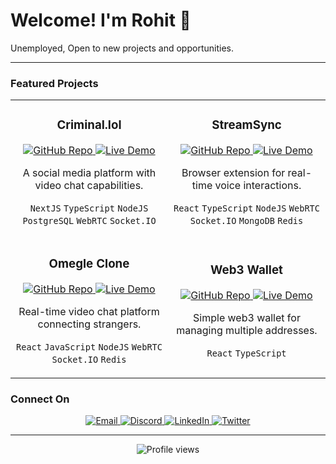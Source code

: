 # Welcome! I'm Rohit 👋

Unemployed, Open to new projects and opportunities.

---

### Featured Projects

<table>
  <tr>
    <td align="center" width="50%">
      <h3>Criminal.lol</h3>
      <a href="https://github.com/rohitsx/criminal.lol">
        <img src="https://img.shields.io/badge/Repo-181717?style=for-the-badge&logo=github&logoColor=white" alt="GitHub Repo" />
      </a>
      <a href="https://criminal.lol/">
        <img src="https://img.shields.io/badge/Live%20Demo-00C7B7?style=for-the-badge&logo=netlify&logoColor=white" alt="Live Demo" />
      </a>
      <p>A social media platform with video chat capabilities.</p>
      <p><code>NextJS</code> <code>TypeScript</code> <code>NodeJS</code> <code>PostgreSQL</code> <code>WebRTC</code> <code>Socket.IO</code></p>
    </td>
    <td align="center" width="50%">
      <h3>StreamSync</h3>
      <a href="https://github.com/rohitsx/streamSync">
        <img src="https://img.shields.io/badge/Repo-181717?style=for-the-badge&logo=github&logoColor=white" alt="GitHub Repo" />
      </a>
      <a href="https://stream-sync.devrohit.tech/">
        <img src="https://img.shields.io/badge/Live%20Demo-00C7B7?style=for-the-badge&logo=netlify&logoColor=white" alt="Live Demo" />
      </a>
      <p>Browser extension for real-time voice interactions.</p>
      <p><code>React</code> <code>TypeScript</code> <code>NodeJS</code> <code>WebRTC</code> <code>Socket.IO</code> <code>MongoDB</code> <code>Redis</code></p>
    </td>
  </tr>
  <tr>
    <td align="center">
      <h3>Omegle Clone</h3>
      <a href="https://github.com/rohitsx/omegle-clone">
        <img src="https://img.shields.io/badge/Repo-181717?style=for-the-badge&logo=github&logoColor=white" alt="GitHub Repo" />
      </a>
      <a href="http://omegel-clone.devrohit.tech/">
        <img src="https://img.shields.io/badge/Live%20Demo-00C7B7?style=for-the-badge&logo=netlify&logoColor=white" alt="Live Demo" />
      </a>
      <p>Real-time video chat platform connecting strangers.</p>
      <p><code>React</code> <code>JavaScript</code> <code>NodeJS</code> <code>WebRTC</code> <code>Socket.IO</code> <code>Redis</code></p>
    </td>
    <td align="center">
      <h3>Web3 Wallet</h3>
      <a href="https://github.com/rohitsx/web3-wallet">
        <img src="https://img.shields.io/badge/Repo-181717?style=for-the-badge&logo=github&logoColor=white" alt="GitHub Repo" />
      </a>
      <a href="https://wallet.devrohit.tech/">
        <img src="https://img.shields.io/badge/Live%20Demo-00C7B7?style=for-the-badge&logo=netlify&logoColor=white" alt="Live Demo" />
      </a>
      <p>Simple web3 wallet for managing multiple addresses.</p>
      <p><code>React</code> <code>TypeScript</code></p>
    </td>
  </tr>
</table>

### Connect On

<p align="center">
  <a href="mailto:rohitbindw@gmail.com">
    <img src="https://img.shields.io/badge/Email-D14836?style=for-the-badge&logo=gmail&logoColor=white" alt="Email" />
  </a>
  <a href="https://discord.com/users/yourusername">
    <img src="https://img.shields.io/badge/Discord-7289DA?style=for-the-badge&logo=discord&logoColor=white" alt="Discord" />
  </a>
  <a href="https://linkedin.com/in/yourusername">
    <img src="https://img.shields.io/badge/LinkedIn-0077B5?style=for-the-badge&logo=linkedin&logoColor=white" alt="LinkedIn" />
  </a>
  <a href="https://twitter.com/yourusername">
    <img src="https://img.shields.io/badge/Twitter-1DA1F2?style=for-the-badge&logo=twitter&logoColor=white" alt="Twitter" />
  </a>
</p>

---

<p align="center">
  <img src="https://komarev.com/ghpvc/?username=rohitsx&label=Profile%20views&color=0e75b6&style=flat" alt="Profile views" />
</p>
